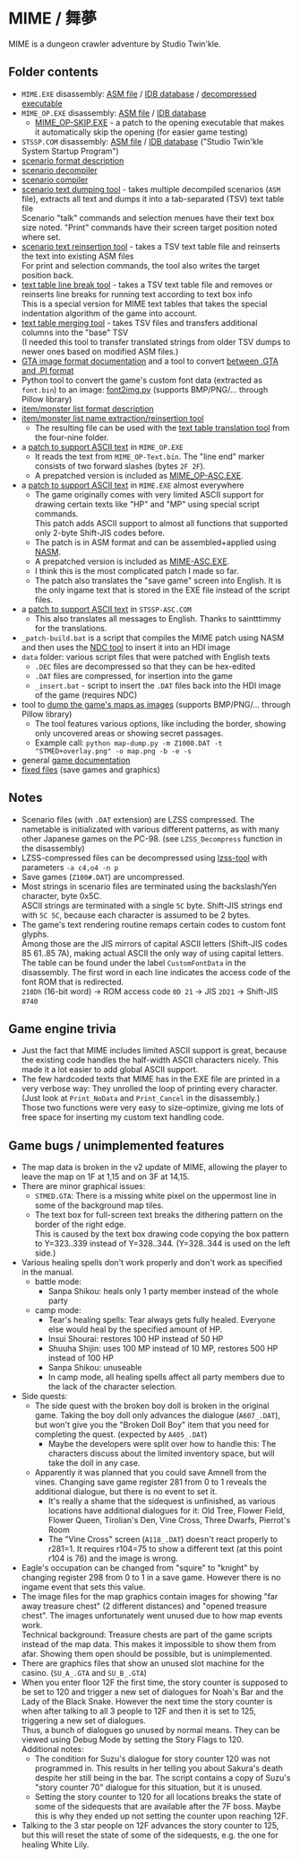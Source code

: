 # MIME / 舞夢

MIME is a dungeon crawler adventure by Studio Twin'kle.

## Folder contents

- `MIME.EXE` disassembly: [ASM file](MIME.asm) / [IDB database](MIME.idb) / [decompressed executable](MIME.EXE)
- `MIME_OP.EXE` disassembly: [ASM file](MIME_OP.asm) / [IDB database](MIME_OP.idb)
  - [MIME\_OP-SKIP.EXE](MIME_OP-SKIP.EXE) - a patch to the opening executable that makes it automatically skip the opening (for easier game testing)
- `STSSP.COM` disassembly: [ASM file](STSSP.asm) / [IDB database](STSSP.idb) ("Studio Twin'kle System Startup Program")
- [scenario format description](SceneFormat.txt)
- [scenario decompiler](ScenarioDecompile.py)
- [scenario compiler](ScenarioCompile.py)
- [scenario text dumping tool](ScenarioTsvDump.py) - takes multiple decompiled scenarios (`ASM` file), extracts all text and dumps it into a tab-separated (TSV) text table file  
  Scenario "talk" commands and selection menues have their text box size noted.
  "Print" commands have their screen target position noted where set.
- [scenario text reinsertion tool](ScenarioTsvReinsert.py) - takes a TSV text table file and reinserts the text into existing ASM files  
  For print and selection commands, the tool also writes the target position back.
- [text table line break tool](tsvLineBreak.py) - takes a TSV text table file and removes or reinserts line breaks for running text according to text box info  
  This is a special version for MIME text tables that takes the special indentation algorithm of the game into account.
- [text table merging tool](tsvMerge.py) - takes TSV files and transfers additional columns into the "base" TSV  
  (I needed this tool to transfer translated strings from older TSV dumps to newer ones based on modified ASM files.)
- [GTA image format documentation](GTAFormat.txt) and a tool to convert [between .GTA and .PI format](gta-tool.py)
- Python tool to convert the game's custom font data (extracted as `font.bin`) to an image: [font2img.py](font2img.py) (supports BMP/PNG/... through Pillow library)
- [item/monster list format description](MiscFormats.txt)
- [item/monster list name extraction/reinsertion tool](list-tsv.py)
  - The resulting file can be used with the [text table translation tool](../four-nine_system98/tsvTranslate.py) from the four-nine folder.
- a [patch to support ASCII text](MIME_OP-ASC.asm) in `MIME_OP.EXE`
  - It reads the text from `MIME_OP-Text.bin`. The "line end" marker consists of two forward slashes (bytes `2F 2F`).
  - A prepatched version is included as [MIME_OP-ASC.EXE](MIME_OP-ASC.EXE).
- a [patch to support ASCII text](MIME-ASC.asm) in `MIME.EXE` almost everywhere
  - The game originally comes with very limited ASCII support for drawing certain texts like "HP" and "MP" using special script commands.  
    This patch adds ASCII support to almost all functions that supported only 2-byte Shift-JIS codes before.
  - The patch is in ASM format and can be assembled+applied using [NASM](https://www.nasm.us/).
  - A prepatched version is included as [MIME-ASC.EXE](MIME-ASC.EXE).
  - I think this is the most complicated patch I made so far.
  - The patch also translates the "save game" screen into English. It is the only ingame text that is stored in the EXE file instead of the script files.
- a [patch to support ASCII text](STSSP-ASC.asm) in `STSSP-ASC.COM`
  - This also translates all messages to English. Thanks to saintttimmy for the translations.
- `_patch-build.bat` is a script that compiles the MIME patch using NASM and then uses the [NDC tool](https://euee.web.fc2.com/tool/nd.html#ndc) to insert it into an HDI image
- `data` folder: various script files that were patched with English texts
  - `.DEC` files are decompressed so that they can be hex-edited
  - `.DAT` files are compressed, for insertion into the game
  - `_insert.bat` - script to insert the `.DAT` files back into the HDI image of the game (requires NDC)
- tool to [dump the game's maps as images](map-dump.py) (supports BMP/PNG/... through Pillow library)
  - The tool features various options, like including the border, showing only uncovered areas or showing secret passages.
  - Example call: `python map-dump.py -m Z1000.DAT -t "STMED+overlay.png" -o map.png -b -e -s`
- general [game documentation](game-docs/README.md)
- [fixed files](fixed-files/README.md) (save games and graphics)

## Notes

- Scenario files (with `.DAT` extension) are LZSS compressed.
  The nametable is initializated with various different patterns, as with many other Japanese games on the PC-98. (see `LZSS_Decompress` function in the disassembly)
- LZSS-compressed files can be decompressed using [lzss-tool](https://github.com/ValleyBell/ExtractorsDecoders/blob/master/lzss-tool.c) with parameters `-a c4,o4 -n p`
- Save games (`Z100#.DAT`) are uncompressed.
- Most strings in scenario files are terminated using the backslash/Yen character, byte 0x5C.  
  ASCII strings are terminated with a single `5C` byte.
  Shift-JIS strings end with `5C 5C`, because each character is assumed to be 2 bytes.
- The game's text rendering routine remaps certain codes to custom font glyphs.  
  Among those are the JIS mirrors of capital ASCII letters (Shift-JIS codes 85 61..85 7A), making actual ASCII the only way of using capital letters.  
  The table can be found under the label `CustomFontData` in the disassembly. The first word in each line indicates the access code of the font ROM that is redirected.  
  `210Dh` (16-bit word) → ROM access code `0D 21` → JIS `2D21` → Shift-JIS `8740`

## Game engine trivia

- Just the fact that MIME includes limited ASCII support is great, because the existing code handles the half-width ASCII characters nicely.
  This made it a lot easier to add global ASCII support.
- The few hardcoded texts that MIME has in the EXE file are printed in a very verbose way:
  They unrolled the loop of printing every character. (Just look at `Print_NoData` and `Print_Cancel` in the disassembly.)  
  Those two functions were very easy to size-optimize, giving me lots of free space for inserting my custom text handling code.

## Game bugs / unimplemented features

- The map data is broken in the v2 update of MIME, allowing the player to leave the map on 1F at 1,15 and on 3F at 14,15.
- There are minor graphical issues:
  - `STMED.GTA`: There is a missing white pixel on the uppermost line in some of the background map tiles.
  - The text box for full-screen text breaks the dithering pattern on the border of the right edge.  
    This is caused by the text box drawing code copying the box pattern to Y=323..339 instead of Y=328..344. (Y=328..344 is used on the left side.)
- Various healing spells don't work properly and don't work as specified in the manual.
  - battle mode:
    - Sanpa Shikou: heals only 1 party member instead of the whole party
  - camp mode:
    - Tear's healing spells: Tear always gets fully healed. Everyone else would heal by the specified amount of HP.
    - Insui Shourai: restores 100 HP instead of 50 HP
    - Shuuha Shijin: uses 100 MP instead of 10 MP, restores 500 HP instead of 100 HP
    - Sanpa Shikou: unuseable
    - In camp mode, all healing spells affect all party members due to the lack of the character selection.
- Side quests:
  - The side quest with the broken boy doll is broken in the original game. Taking the boy doll only advances the dialogue (`A607_.DAT`), but won't give you the "Broken Doll Boy" item that you need for completing the quest. (expected by `A405_.DAT`)
    - Maybe the developers were split over how to handle this: The characters discuss about the limited inventory space, but will take the doll in any case.
  - Apparently it was planned that you could save Amnell from the vines. Changing save game register 281 from 0 to 1 reveals the additional dialogue, but there is no event to set it.
    - It's really a shame that the sidequest is unfinished, as various locations have additional dialogues for it: Old Tree, Flower Field, Flower Queen, Tirolian's Den, Vine Cross, Three Dwarfs, Pierrot's Room
    - The "Vine Cross" screen (`A118_.DAT`) doesn't react properly to r281=1. It requires r104=75 to show a different text (at this point r104 is 76) and the image is wrong.
- Eagle's occupation can be changed from "squire" to "knight" by changing register 298 from 0 to 1 in a save game. However there is no ingame event that sets this value.
- The image files for the map graphics contain images for showing "far away treasure chest" (2 different distances) and "opened treasure chest". The images unfortunately went unused due to how map events work.  
  Technical background: Treasure chests are part of the game scripts instead of the map data. This makes it impossible to show them from afar. Showing them open should be possible, but is unimplemented.
- There are graphics files that show an unused slot machine for the casino. (`SU_A_.GTA` and `SU_B_.GTA`)
- When you enter floor 12F the first time, the story counter is supposed to be set to 120 and trigger a new set of dialogues for Noah's Bar and the Lady of the Black Snake.
  However the next time the story counter is when after talking to all 3 people to 12F and then it is set to 125, triggering a new set of dialogues.  
  Thus, a bunch of dialogues go unused by normal means. They can be viewed using Debug Mode by setting the Story Flags to 120.  
  Additional notes:
  - The condition for Suzu's dialogue for story counter 120 was not programmed in. This results in her telling you about Sakura's death despite her still being in the bar.
    The script contains a copy of Suzu's "story counter 70" dialogue for this situation, but it is unused.
  - Setting the story counter to 120 for all locations breaks the state of some of the sidequests that are available after the 7F boss. Maybe this is why they ended up not setting the counter upon reaching 12F.
- Talking to the 3 star people on 12F advances the story counter to 125, but this will reset the state of some of the sidequests, e.g. the one for healing White Lily.

